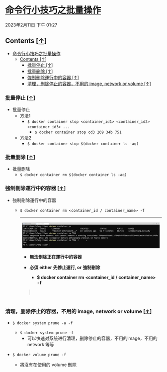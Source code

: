 <!-- This md file is originally converted from onenote -->

# [命令行小技巧之批量操作](https://dockertips.readthedocs.io/en/latest/container-quickstart/container-cli-tips.html)

2023年2月11日
下午 01:27

## Contents [[↑](#命令行小技巧之批量操作)]

- [命令行小技巧之批量操作](#命令行小技巧之批量操作)
  - [Contents \[↑\]](#contents-)
    - [批量停止 \[↑\]](#批量停止-)
    - [批量删除 \[↑\]](#批量删除-)
    - [強制刪除運行中的容器 \[↑\]](#強制刪除運行中的容器-)
    - [清理，删除停止的容器，不用的 image, network or volume \[↑\]](#清理删除停止的容器不用的-image-network-or-volume-)

### 批量停止 [[↑](#命令行小技巧之批量操作)]

- 批量停止
  - 方法1
    - `$ docker container stop <container_id1> <container_id2> <container_id3> ...`
      - `$ docker container stop cd3 269 34b 751`
  - 方法2
    - `$ docker container stop $(docker container ls -aq)`

### 批量删除 [[↑](#命令行小技巧之批量操作)]

- 批量删除
  - `$ docker container rm $(docker container ls -aq)`

### 強制刪除運行中的容器 [[↑](#命令行小技巧之批量操作)]

- 強制刪除運行中的容器
  - `$ docker container rm <container_id / container_name> -f`

    <table>
      <colgroup>
        <col style="width: 100%" />
      </colgroup>
      <thead>
        <tr class="header">
          <th>
            <p><img src="assets/003_命令行小技巧之批量操作_000.png" /></p>
            <ul class="incremental">
              <li>
                <p>無法刪除正在運行中的容器</p>
              </li>
              <li>
                <p>必須 either 先停止運行, or 強制刪除</p>
                <ul class="incremental">
                  <li>
                    <p>$ docker container rm &lt;container_id / container_name&gt; <strong>-f</strong></p>
                  </li>
                </ul>
              </li>
            </ul>
            <blockquote>
              <p> </p>
            </blockquote>
          </th>
        </tr>
      </thead>
      <tbody>
      </tbody>
    </table>

### 清理，删除停止的容器，不用的 image, network or volume [[↑](#命令行小技巧之批量操作)]

- `$ docker system prune -a -f`
  - `$ docker system prune -f`
    - 可以快速对系统进行清理，删除停止的容器，不用的image，不用的 network 等等

- `$ docker volume prune -f`
  - 將沒有在使用的 volume 刪除
